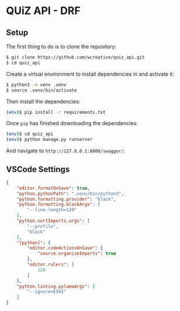 # QUiZ API - DRF

## Setup

The first thing to do is to clone the repository:

```sh
$ git clone https://github.com/wcreativo/quiz_api.git
$ cd quiz_api
```

Create a virtual environment to install dependencies in and activate it:

```sh
$ python3 -m venv .venv
$ source .venv/bin/activate
```

Then install the dependencies:

```sh
(env)$ pip install -r requirements.txt
```

Once `pip` has finished downloading the dependencies:
```sh
(env)$ cd quiz_api
(env)$ python manage.py runserver
```
And navigate to `http://127.0.0.1:8000/swagger/`.

## VSCode Settings

```json
{
    "editor.formatOnSave": true,
    "python.pythonPath": ".venv/bin/python3",
    "python.formatting.provider": "black",
    "python.formatting.blackArgs": [
        "--line-length=120"
    ],
    "python.sortImports.args": [
        "--profile",
        "black"
    ],
    "[python]": {
        "editor.codeActionsOnSave": {
            "source.organizeImports": true
        },
        "editor.rulers": [
            120
        ]
    },
    "python.linting.pylamaArgs": [
        "--ignore=E501"
    ]
}

